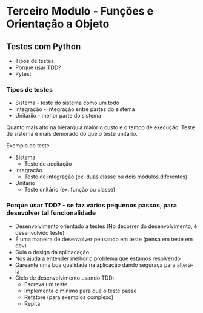 # Terceiro Modulo - Funções e Orientação a Objeto

## Testes com Python

+ Tipos de testes
+ Porque usar TDD?
+ Pytest

### Tipos de testes
+ Sistema - teste do sistema como um todo
+ Integração - integração entre partes do sistema
+ Unitáriio - menor parte do sistema

Quanto mais alto na hierarquia maior o custo e o tempo de execução.
Teste de sistema é mais demorado do que o teste unitário.

Exemplo de teste
+ Sistema
  * Teste de aceitação
+ Integração
  * Teste de integração (ex: duas classe ou dois módulos diferentes)
+ Unitário
  * Teste unitário (ex: função ou classe)


### Porque usar TDD? - se faz vários pequenos passos, para desevolver tal funcionalidade
+ Desenvolvimento orientado a testes (No decorrer do desenvolvimento, é desenvolvido teste)
+ É uma maneira de desenvolver pensando em teste (pensa em teste em dev)
+ Guia o design da aplicacação
+ Nos ajuda a entender melhor o problema que estamos resolvendo
+ Gareante uma boa qualidade na aplicação dando seguraça para alterá-la
+ Ciclo de desenvolvimento usando TDD:
    * Escreva um teste
    * Implementa o mínimo para que o teste passe
    * Refatore (para exemplos complexo)
    * Repita
